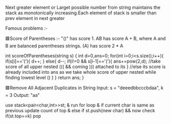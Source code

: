 Next greater element or Larget possible number from string maintains the stack as monotonically increasing.Each element of stack is smaller than prev element in next greater

Famous problems :-

🟩Score of Parentheses :-
"()" has score 1.
AB has score A + B, where A and B are balanced parentheses strings.
(A) has score 2 * A


int scoreOfParentheses(string s) {
        int d=0,ans=0;
        for(int i=0;i<s.size();i++){
            if(s[i]=='('){
                d++;
            }
            else{
                d--; 
                if(i!=0 && s[i-1]=='('){
                    ans+=pow(2,d); //take score of all upper nested ((( && coming ))) attached to its
                }
                //else its score is already included into ans as we take whole score of upper nested while finding lowest level () 
            }
        }
        return ans;
}


🟩Remove All Adjacent Duplicates in String Input: s = "deeedbbcccbdaa", k = 3
Output: "aa"

use stack<pair<char,int>>st; & run for loop & if current char is same as previous update count of top & else if st.push(new char) && now check if(st.top==k) pop 
